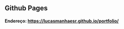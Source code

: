 ## Github Pages

#### Endereço: <a href="https://lucasmanhaesr.github.io/portfolio/" target="_blank">https://lucasmanhaesr.github.io/portfolio/</a>
